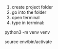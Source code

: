 1. create project folder
2. go into the folder  
3. open terminal
4. type in terminal:

python3 -m venv venv

source env/bin/activate
